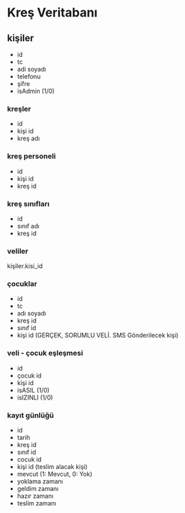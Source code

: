 
# Kreş Veritabanı

## kişiler
- id
- tc
- adi soyadı
- telefonu
- şifre
- isAdmin (1/0)

### kreşler
- id
- kişi id
- kreş adı

### kreş personeli
- id
- kişi id
- kreş id

### kreş sınıfları
- id
- sınıf adı
- kreş id

### veliler
kişiler.kisi_id

### çocuklar
- id
- tc
- adı soyadı
- kreş id
- sınıf id
- kişi id (GERÇEK, SORUMLU VELİ. SMS Gönderilecek kişi)

### veli - çocuk eşleşmesi
- id
- çocuk id
- kişi id
- isASIL (1/0)
- isIZINLI (1/0)

### kayıt günlüğü
- id
- tarih
- kreş id
- sınıf id
- cocuk id
- kişi id (teslim alacak kişi)
- mevcut (1: Mevcut, 0: Yok)
- yoklama zamanı
- geldim zamanı
- hazır zamanı
- teslim zamanı



